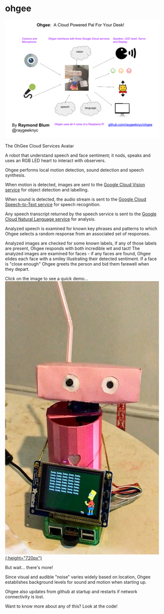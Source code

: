 # ohgee
![In a nutshell](ohgee-one-page.png?raw=true "Overview")

The OhGee Cloud Services Avatar

A robot that understand speech and face sentiment; it nods, speaks and uses an RGB LED heart to interact with observers.

Ohgee performs local motion detection, sound detection and speech synthesis.

When motion is detected, images are sent to the [Google Cloud Vision service](https://cloud.google.com/vision/) for object detection and labelling.

When sound is detected, the audio stream is sent to the [Google Cloud Speech-to-Text service](https://cloud.google.com/speech-to-text/) for speech recognition.

Any speech transcript returned by the speech service is sent to the [Google Cloud Natural Language service](https://cloud.google.com/natural-language/) for analysis.

Analyzed speech is examined for known key phrases and patterns to which Ohgee selects a random response from an associated set of responses.

Analyzed images are checked for some known labels, if any of those labels are present, Ohgee responds with both incredible wit and tact!
The analyzed images are examined for faces - if any faces are found, Ohgee elides each face with a smiley illustrating their detected sentiment.
If a face is "close enough" Ohgee greets the person and bid them farewell when they depart.

Click on the image to see a quick demo...
[![demo](images/sorry.jpg){:height="720px"}](https://youtu.be/PBYmpuFzArQ "Ohgee demo")


But wait... there's more!

Since visual and audible "noise" varies widely based on location, Ohgee establishes background levels for sound and motion when starting up.

Ohgee also updates from github at startup and restarts if network connectivity is lost.

Want to know more about any of this? Look at the code!
